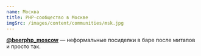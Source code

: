 ```yaml
---
name: Москва
title: PHP-сообщество в Москве
imgSrc: /images/content/communities/msk.jpg
---
```


**[@beerphp_moscow](https://t.me/beerphp_moscow)** — неформальные посиделки в баре после митапов и просто так.
